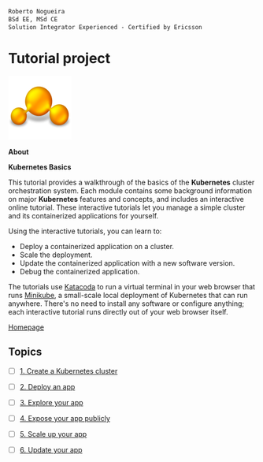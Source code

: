 ```
Roberto Nogueira  
BSd EE, MSd CE
Solution Integrator Experienced - Certified by Ericsson
```
# Tutorial project

![tutorial image](images/tutorial.png)

**About**

**Kubernetes Basics**

This tutorial provides a walkthrough of the basics of the **Kubernetes** cluster orchestration system. Each module contains some background information on major **Kubernetes** features and concepts, and includes an interactive online tutorial. These interactive tutorials let you manage a simple cluster and its containerized applications for yourself.

Using the interactive tutorials, you can learn to:

* Deploy a containerized application on a cluster.
* Scale the deployment.
* Update the containerized application with a new software version.
* Debug the containerized application.

The tutorials use [Katacoda](https://www.katacoda.com) to run a virtual terminal in your web browser that runs [Minikube](https://minikube.sigs.k8s.io), a small-scale local deployment of Kubernetes that can run anywhere. There's no need to install any software or configure anything; each interactive tutorial runs directly out of your web browser itself.

[Homepage](https://kubernetes.io/docs/tutorials/kubernetes-basics)

## Topics

* [ ] [1. Create a Kubernetes cluster](https://kubernetes.io/docs/tutorials/kubernetes-basics/create-cluster/cluster-intro/)
* [ ] [2. Deploy an app](https://kubernetes.io/docs/tutorials/kubernetes-basics/deploy-app/deploy-intro/)
* [ ] [3. Explore your app](https://kubernetes.io/docs/tutorials/kubernetes-basics/explore/explore-intro/)
* [ ] [4. Expose your app publicly](https://kubernetes.io/docs/tutorials/kubernetes-basics/expose/expose-intro/)
* [ ] [5. Scale up your app](https://kubernetes.io/docs/tutorials/kubernetes-basics/scale/scale-intro/)
* [ ] [6. Update your app](https://kubernetes.io/docs/tutorials/kubernetes-basics/update/update-intro/)

